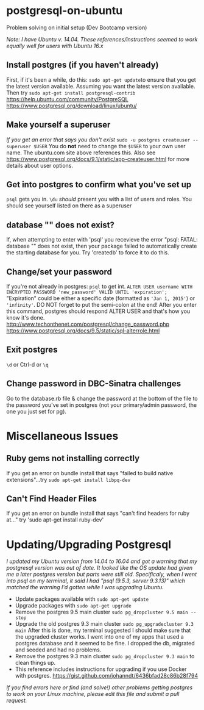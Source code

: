 # postgresql-on-ubuntu
Problem solving on initial setup (Dev Bootcamp version)

*Note: I have Ubuntu v. 14.04. These references/instructions seemed to work equally well for users with Ubuntu 16.x*

## Install postgres (if you haven't already)
First, if it's been a while, do this: `sudo apt-get update`to ensure that you get the latest version available. Assuming you want the latest version available.
Then try `sudo apt-get install postgresql-contrib`
https://help.ubuntu.com/community/PostgreSQL
https://www.postgresql.org/download/linux/ubuntu/

## Make yourself a superuser
*If you get an error that says you don't exist*
`sudo -u postgres createuser --superuser $USER` You do **not** need to change the `$USER` to your own user name.
The ubuntu.com site above references this. Also see https://www.postgresql.org/docs/9.1/static/app-createuser.html for more details about user options.

## Get into postgres to confirm what you've set up
`psql` gets you in.
`\du` *should* present you with a list of users and roles. You should see yourself listed on there as a superuser

## database "<user>" does not exist?
If, when attempting to enter with 'psql' you recevieve the error "psql: FATAL: database "<user>" does not exist, then your package failed to automatically create the starting database for you.  Try 'createdb' to force it to do this.

## Change/set your password
If you're not already in postgres: `psql` to get int.
`ALTER USER username WITH ENCRYPTED PASSWORD 'new_password' VALID UNTIL 'expiration';`
"Expiration" could be either a specific date (formatted as `'Jan 1, 2015'`) or `'infinity'`. DO NOT forget to put the semi-colon at the end! After you enter this command, postgres should respond ALTER USER and that's how you know it's done.
http://www.techonthenet.com/postgresql/change_password.php
https://www.postgresql.org/docs/9.5/static/sql-alterrole.html 

## Exit postgres
`\d` or Ctrl-d or `\q`

## Change password in DBC-Sinatra challenges
Go to the database.rb file & change the password at the bottom of the file to the password you've set in postgres (not your primary/admin password, the one you just set for pg).

# Miscellaneous Issues
## Ruby gems not installing correctly
If you get an error on bundle install that says "failed to build native extensions"...try `sudo apt-get install libpq-dev` 

## Can't Find Header Files
If you get an error on bundle install that says "can't find headers for ruby at..." try 'sudo apt-get install ruby-dev'

# Updating/Upgrading Postgresql
*I updated my Ubuntu version from 14.04 to 16.04 and got a warning that my postgresql version was out of date. It looked like the OS update had given me a later postgres version but parts were still old. Specificaly, when I went into psql on my terminal, it said I had "psql (9.5.3, server 9.3.13)" which matched the warning I'd gotten while I was upgrading Ubuntu.*
   - Update packages available with `sudo apt-get update`
   - Upgrade packages with `sudo apt-get upgrade`
   - Remove the postgres 9.5 main cluster `sudo pg_dropcluster 9.5 main --stop`
   - Upgrade the old postgres 9.3 main cluster `sudo pg_upgradecluster 9.3 main` After this is done, my terminal suggested I should make sure that the upgraded cluster works. I went into one of my apps that used a postgres database and it seemed to be fine. I dropped the db, migrated and seeded and had no problems. 
   - Remove the postgres 9.3 main cluster `sudo pg_dropcluster 9.3 main` to clean things up.
   - This reference includes instructions for upgrading if you use Docker with postgres. https://gist.github.com/johanndt/6436bfad28c86b28f794 

*If you find errors here or find (and solve!) other problems getting postgres to work on your Linux machine, please edit this file and submit a pull request.*
